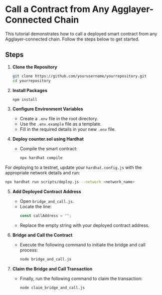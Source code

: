 # Call a Contract from Any Agglayer-Connected Chain

This tutorial demonstrates how to call a deployed smart contract from any Agglayer-connected chain. Follow the steps below to get started.

## Steps

1. **Clone the Repository**
   ```bash
   git clone https://github.com/yourusername/yourrepository.git
   cd yourrepository
   ```
2. **Install Packages**
   ```bash
   npm install
   ```
3. **Configure Environment Variables**
   - Create a `.env` file in the root directory.
   - Use the `.env.example` file as a template.
   - Fill in the required details in your new `.env` file.

4. **Deploy counter.sol using Hardhat**
   - Compile the smart contract:
     ```bash
     npx hardhat compile
     ```
For deploying to a testnet, update your `hardhat.config.js` with the appropriate network details and run:
```bash
npx hardhat run scripts/deploy.js --network <network_name>
```
5. **Add Deployed Contract Address**
   - Open `bridge_and_call.js`.
   - Locate the line:
     ```javascript
     const callAddress = "";
     ```
   - Replace the empty string with your deployed contract address.

6. **Bridge and Call the Contract**
   - Execute the following command to initiate the bridge and call process:
     ```bash
     node bridge_and_call.js
     ```
7. **Claim the Bridge and Call Transaction**
   - Finally, run the following command to claim the transaction:
     ```bash
     node claim_bridge_and_call.js
     ```